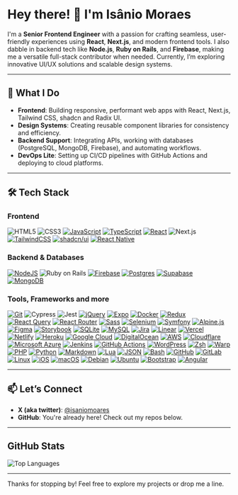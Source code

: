 # Hey there! 👋 I'm Isânio Moraes

I'm a **Senior Frontend Engineer** with a passion for crafting seamless, user-friendly experiences using **React**, **Next.js**, and modern frontend tools. I also dabble in backend tech like **Node.js**, **Ruby on Rails**, and **Firebase**, making me a versatile full-stack contributor when needed. Currently, I’m exploring innovative UI/UX solutions and scalable design systems.

---

## 🚀 What I Do
- **Frontend**: Building responsive, performant web apps with React, Next.js, Tailwind CSS, shadcn and Radix UI.
- **Design Systems**: Creating reusable component libraries for consistency and efficiency.
- **Backend Support**: Integrating APIs, working with databases (PostgreSQL, MongoDB, Firebase), and automating workflows.
- **DevOps Lite**: Setting up CI/CD pipelines with GitHub Actions and deploying to cloud platforms.

---

## 🛠️ Tech Stack
### Frontend
![HTML5](https://img.shields.io/badge/-HTML5-E34F26?style=flat&logo=html5&logoColor=white) ![CSS3](https://img.shields.io/badge/-CSS3-1572B6?style=flat&logo=css3) [![JavaScript](https://img.shields.io/badge/JavaScript-F7DF1E?logo=javascript&logoColor=000)](#) [![TypeScript](https://img.shields.io/badge/TypeScript-3178C6?logo=typescript&logoColor=fff)](#)
 [![React](https://img.shields.io/badge/React-%2320232a.svg?logo=react&logoColor=%2361DAFB)](#) ![Next.js](https://img.shields.io/badge/-Next.js-000000?style=flat&logo=next.js) [![TailwindCSS](https://img.shields.io/badge/Tailwind%20CSS-%2338B2AC.svg?logo=tailwind-css&logoColor=white)](#) [![shadcn/ui](https://img.shields.io/badge/shadcn%2Fui-000?logo=shadcnui&logoColor=fff)](#) [![React Native](https://img.shields.io/badge/React_Native-%2320232a.svg?logo=react&logoColor=%2361DAFB)](#)

### Backend & Databases
[![NodeJS](https://img.shields.io/badge/Node.js-6DA55F?logo=node.js&logoColor=white)](#) ![Ruby on Rails](https://img.shields.io/badge/-Ruby_on_Rails-CC0000?style=flat&logo=ruby-on-rails) [![Firebase](https://img.shields.io/badge/Firebase-039BE5?logo=Firebase&logoColor=white)](#) [![Postgres](https://img.shields.io/badge/Postgres-%23316192.svg?logo=postgresql&logoColor=white)](#) [![Supabase](https://img.shields.io/badge/Supabase-3FCF8E?logo=supabase&logoColor=fff)](#) [![MongoDB](https://img.shields.io/badge/MongoDB-%234ea94b.svg?logo=mongodb&logoColor=white)](#)


### Tools, Frameworks and more
[![Git](https://img.shields.io/badge/Git-F05032?logo=git&logoColor=fff)](#) ![Cypress](https://img.shields.io/badge/-Cypress-17202C?style=flat&logo=cypress) ![Jest](https://img.shields.io/badge/-Jest-C21325?style=flat&logo=jest) [![jQuery](https://img.shields.io/badge/jQuery-0769AD?logo=jquery&logoColor=fff)](#) [![Expo](https://img.shields.io/badge/Expo-000020?logo=expo&logoColor=fff)](#)
[![Docker](https://img.shields.io/badge/Docker-2496ED?logo=docker&logoColor=fff)](#)
[![Redux](https://img.shields.io/badge/Redux-764ABC?logo=redux&logoColor=fff)](#)
[![React Query](https://img.shields.io/badge/React%20Query-FF4154?logo=reactquery&logoColor=fff)](#)
[![React Router](https://img.shields.io/badge/React_Router-CA4245?logo=react-router&logoColor=white)](#)
[![Sass](https://img.shields.io/badge/Sass-C69?logo=sass&logoColor=fff)](#)
[![Selenium](https://img.shields.io/badge/Selenium-43B02A?logo=selenium&logoColor=fff)](#)
[![Symfony](https://img.shields.io/badge/Symfony-black?logo=symfony)](#)
[![Alpine.js](https://img.shields.io/badge/Alpine.js-8BC0D0?logo=alpinedotjs&logoColor=fff)](#)
[![Figma](https://img.shields.io/badge/Figma-F24E1E?logo=figma&logoColor=white)](#)
[![Storybook](https://img.shields.io/badge/Storybook-FF4785?logo=storybook&logoColor=fff)](#)
[![SQLite](https://img.shields.io/badge/SQLite-%2307405e.svg?logo=sqlite&logoColor=white)](#)
[![MySQL](https://img.shields.io/badge/MySQL-4479A1?logo=mysql&logoColor=fff)](#)
[![Jira](https://img.shields.io/badge/Jira-0052CC?logo=jira&logoColor=fff)](#)
[![Linear](https://img.shields.io/badge/Linear-5E6AD2?logo=linear&logoColor=fff)](#)
[![Vercel](https://img.shields.io/badge/Vercel-%23000000.svg?logo=vercel&logoColor=white)](#)
[![Netlify](https://img.shields.io/badge/Netlify-%23000000.svg?logo=netlify&logoColor=#00C7B7)](#)
[![Heroku](https://img.shields.io/badge/Heroku-430098?logo=heroku&logoColor=fffe)](#)
[![Google Cloud](https://img.shields.io/badge/Google%20Cloud-%234285F4.svg?logo=google-cloud&logoColor=white)](#)
[![DigitalOcean](https://img.shields.io/badge/DigitalOcean-%230167ff.svg?logo=digitalOcean&logoColor=white)](#)
[![AWS](https://img.shields.io/badge/AWS-%23FF9900.svg?logo=amazon-web-services&logoColor=white)](#)
[![Cloudflare](https://img.shields.io/badge/Cloudflare-F38020?logo=Cloudflare&logoColor=white)](#)
[![Microsoft Azure](https://custom-icon-badges.demolab.com/badge/Microsoft%20Azure-0089D6?logo=msazure&logoColor=white)](#)
[![Jenkins](https://img.shields.io/badge/Jenkins-D24939?logo=jenkins&logoColor=white)](#)
[![GitHub Actions](https://img.shields.io/badge/GitHub_Actions-2088FF?logo=github-actions&logoColor=white)](#)
[![WordPress](https://img.shields.io/badge/WordPress-%2321759B.svg?logo=wordpress&logoColor=white)](#)
[![Zsh](https://img.shields.io/badge/Zsh-F15A24?logo=zsh&logoColor=fff)](#)
[![Warp](https://img.shields.io/badge/Warp-01A4FF?logo=warp&logoColor=fff)](#)
[![PHP](https://img.shields.io/badge/php-%23777BB4.svg?&logo=php&logoColor=white)](#)
[![Python](https://img.shields.io/badge/Python-3776AB?logo=python&logoColor=fff)](#)
[![Markdown](https://img.shields.io/badge/Markdown-%23000000.svg?logo=markdown&logoColor=white)](#)
[![Lua](https://img.shields.io/badge/Lua-%232C2D72.svg?logo=lua&logoColor=white)](#)
[![JSON](https://img.shields.io/badge/JSON-000?logo=json&logoColor=fff)](#)
[![Bash](https://img.shields.io/badge/Bash-4EAA25?logo=gnubash&logoColor=fff)](#)
[![GitHub](https://img.shields.io/badge/GitHub-%23121011.svg?logo=github&logoColor=white)](#)
[![GitLab](https://img.shields.io/badge/GitLab-FC6D26?logo=gitlab&logoColor=fff)](#)
[![Linux](https://img.shields.io/badge/Linux-FCC624?logo=linux&logoColor=black)](#)
[![iOS](https://img.shields.io/badge/iOS-000000?&logo=apple&logoColor=white)](#)
[![macOS](https://img.shields.io/badge/macOS-000000?logo=apple&logoColor=F0F0F0)](#)
[![Debian](https://img.shields.io/badge/Debian-A81D33?logo=debian&logoColor=fff)](#)
[![Ubuntu](https://img.shields.io/badge/Ubuntu-E95420?logo=ubuntu&logoColor=white)](#)
[![Bootstrap](https://img.shields.io/badge/Bootstrap-7952B3?logo=bootstrap&logoColor=fff)](#)
[![Angular](https://img.shields.io/badge/Angular-%23DD0031.svg?logo=angular&logoColor=white)](#)


---

## 📫 Let’s Connect
- **X (aka twitter)**: [@isaniomoares](https://x.com/@isaniomoares)
- **GitHub**: You're already here! Check out my repos below.

---

## GitHub Stats
![Top Languages](https://github-readme-stats.vercel.app/api/top-langs/?username=isaniomoraes&layout=compact)

---

Thanks for stopping by! Feel free to explore my projects or drop me a line.

